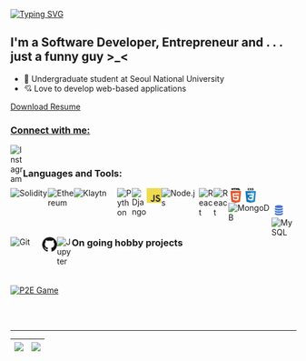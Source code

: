 [![Typing SVG](https://readme-typing-svg.herokuapp.com?font=Press+Start+2P&color=%23010003&width=700&height=40&lines=Hi+there%2C+I'm+Shamshod)](https://git.io/typing-svg)

## I'm a Software Developer, Entrepreneur and . . . </br> just a funny guy >_<

- 🔭 Undergraduate student at Seoul National University
- 💘 Love to develop web-based applications


<a href="https://github.com/shamshod01/shamshod01/raw/gh-pages/cv.pdf" target="_blank" >Download Resume

### Connect with me:

[<img align="left" alt="Instagram" width="22px" src="https://cdn.jsdelivr.net/npm/simple-icons@v3/icons/instagram.svg" />][instagram]


<br />

### Languages and Tools:
  
<img align="left" alt="Solidity" width="66px" src="https://images.velog.io/images/truthgarnet/post/c546219a-69f9-497c-a745-57e7d03132bb/solidity.jpeg" />
<img align="left" alt="Ethereum" width="46px" src="https://aiexpress.io/wp-content/uploads/2022/02/Ehtereum-ETH-Price-Looks-Exhausted-Near-3200-Is-Upside-Over.png" />
<img align="left" alt="Klaytn" width="76px" src="https://uploads-ssl.webflow.com/60f7cc73ca13c903f4a13ffb/61ea6ee6cd9df42b9d508ef8_Klaytn%20Logo.png" />

<img align="left" alt="Python" width="26px" src="https://raw.githubusercontent.com/jmnote/z-icons/master/svg/python.svg" />
<img align="left" alt="Django" width="26px" src="https://seeklogo.com/images/D/django-logo-F46C1DD95E-seeklogo.com.png" />
<img align="left" alt="JavaScript" width="26px" src="https://raw.githubusercontent.com/github/explore/80688e429a7d4ef2fca1e82350fe8e3517d3494d/topics/javascript/javascript.png" />
<img align="left" alt="Node.js" width="66px" src="https://upload.wikimedia.org/wikipedia/commons/thumb/7/7e/Node.js_logo_2015.svg/1280px-Node.js_logo_2015.svg.png" />
<img align="left" alt="React" width="26px" src="https://cdn.jsdelivr.net/gh/devicons/devicon/icons/react/react-original-wordmark.svg" />
<img align="left" alt="React" width="26px" src="https://upload.wikimedia.org/wikipedia/commons/thumb/4/4c/Typescript_logo_2020.svg/512px-Typescript_logo_2020.svg.png" />
<img align="left" alt="HTML5" width="26px" src="https://raw.githubusercontent.com/github/explore/80688e429a7d4ef2fca1e82350fe8e3517d3494d/topics/html/html.png" />
<img align="left" alt="CSS3" width="26px" src="https://raw.githubusercontent.com/github/explore/80688e429a7d4ef2fca1e82350fe8e3517d3494d/topics/css/css.png" />
<img align="left" alt="MongoDB" width="76px" src="https://upload.wikimedia.org/wikipedia/commons/thumb/9/93/MongoDB_Logo.svg/2560px-MongoDB_Logo.svg.png" />
<img align="left" alt="SQL" width="26px" src="https://raw.githubusercontent.com/github/explore/80688e429a7d4ef2fca1e82350fe8e3517d3494d/topics/sql/sql.png" />
<img align="left" alt="MySQL" width="40px" src="https://static.cdnlogo.com/logos/m/10/mysql.svg" />
<img align="left" alt="Git" width="56px" src="https://upload.wikimedia.org/wikipedia/commons/thumb/e/e0/Git-logo.svg/1280px-Git-logo.svg.png" />
<img align="left" alt="GitHub" width="26px" src="https://raw.githubusercontent.com/github/explore/78df643247d429f6cc873026c0622819ad797942/topics/github/github.png" />
<img align="left" alt="Jupyter" width="26px" src="https://cdn.jsdelivr.net/gh/devicons/devicon/icons/jupyter/jupyter-original-wordmark.svg" />

<br />
<br />
  
### On going hobby projects 
<br />
<br />
  
[![P2E Game](https://github-readme-stats.vercel.app/api/pin/?username=shamshod01&repo=RealtyGame)](https://github.com/shamshod01/RealtyGame)


<br/>
<br/>
  
---

|<img  align="center" src="https://github-readme-stats.vercel.app/api?username=shamshod01&show_icons=true&count_private=true&theme=buefy&hide_border=true&disable_animations=false">|<img align="center" src="https://github-readme-stats.vercel.app/api/top-langs/?username=shamshod01&layout=compact&theme=buefy&hide_border=true&disable_animations=false&count_private=true" />|
| ------------- | ------------- |



[instagram]: https://www.instagram.com/shod23.08/
[linkedin]: https://www.linkedin.com/in/shamshod-rozikov-021773210/
